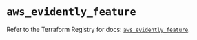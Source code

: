 # `aws_evidently_feature`

Refer to the Terraform Registry for docs: [`aws_evidently_feature`](https://registry.terraform.io/providers/hashicorp/aws/6.9.0/docs/resources/evidently_feature).
